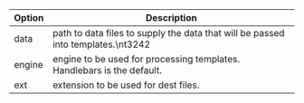 | Option | Description |
| ------ | ----------- |
| data   | path to data files to supply the data that will be passed into templates.\nt3242 |
| engine | engine to be used for processing templates. Handlebars is the default. |
| ext    | extension to be used for dest files. |
